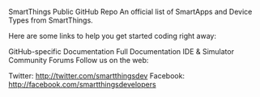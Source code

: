 SmartThings Public GitHub Repo
An official list of SmartApps and Device Types from SmartThings.

Here are some links to help you get started coding right away:

GitHub-specific Documentation
Full Documentation
IDE & Simulator
Community Forums
Follow us on the web:

Twitter: http://twitter.com/smartthingsdev
Facebook: http://facebook.com/smartthingsdevelopers
